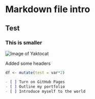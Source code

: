 # Markdown file intro
## Test 
### This is smaller

![Image of Yaktocat](https://octodex.github.com/images/yaktocat.png)

Added some headers

```R
df <- mutate(test = var*2)
```

```md
- [ ] Turn on GitHub Pages
- [ ] Outline my portfolio
- [ ] Introduce myself to the world
```
